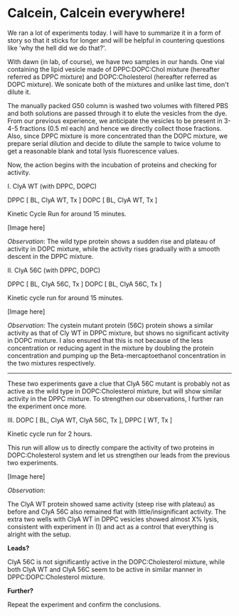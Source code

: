 Calcein, Calcein everywhere!
============================

We ran a lot of experiments today. I will have to summarize it in a form of
story so that it sticks for longer and will be helpful in countering questions
like 'why the hell did we do that?'.

With dawn (in lab, of course), we have two samples in our hands. One vial
containing the lipid vesicle made of DPPC:DOPC:Chol mixture (hereafter referred
as DPPC mixture) and DOPC:Cholesterol (hereafter referred as DOPC mixture). We
sonicate both of the mixtures and unlike last time, don't dilute it.

The manually packed G50 column is washed two volumes with filtered PBS and both
solutions are passed through it to elute the vesicles from the dye. From our
previous experience, we anticipate the vesicles to be present in 3-4-5
fractions (0.5 ml each) and hence we directly collect those fractions. Also,
since DPPC mixture is more concentrated than the DOPC mixture, we prepare
serial dilution and decide to dilute the sample to twice volume to get a
reasonable blank and total lysis fluorescence values.

Now, the action begins with the incubation of proteins and checking for
activity.


I. ClyA WT (with DPPC, DOPC)

DPPC [ BL, ClyA WT, Tx ] DOPC [ BL, ClyA WT, Tx ]

Kinetic Cycle Run for around 15 minutes.

[Image here]

*Observation*: The wild type protein shows a sudden rise and plateau of
activity in DOPC mixture, while the activity rises gradually with a smooth
descent in the DPPC mixture.

II. ClyA 56C (with DPPC, DOPC)

DPPC [ BL, ClyA 56C, Tx ] DOPC [ BL, ClyA 56C, Tx ]

Kinetic cycle run for around 15 minutes.

[Image here]

*Observation*: The cystein mutant protein (56C) protein shows a similar
activity as that of Cly WT in DPPC mixture, but shows no significant activity
in DOPC mixture. I also ensured that this is not because of the less
concentration or reducing agent in the mixture by doubling the protein
concentration and pumping up the Beta-mercaptoethanol concentration in the two
mixtures respectively.

--------

These two experiments gave a clue that ClyA 56C mutant is probably not
as active as the wild type in DOPC:Cholesterol mixture, but will show
similar activity in the DPPC mixture. To strengthen our observations,
I further ran the experiment once more.

III. DOPC [ BL, ClyA WT, ClyA 56C, Tx ], DPPC [ WT, Tx ]

Kinetic cycle run for 2 hours.

This run will allow us to directly compare the activity of two proteins
in DOPC:Cholesterol system and let us strengthen our leads from the previous
two experiments.

[Image here]

*Observation*: 

The ClyA WT protein showed same activity (steep rise with plateau) as before
and ClyA 56C also remained flat with little/insignificant activity. The extra
two wells with ClyA WT in DPPC vesicles showed almost X% lysis, consistent
with experiment in (I) and act as a control that everything is alright with
the setup.

**Leads?**

ClyA 56C is not significantly active in the DOPC:Cholesterol mixture, while
both ClyA WT and ClyA 56C seem to be active in similar manner in
DPPC:DOPC:Cholesterol mixture.

**Further?**

Repeat the experiment and confirm the conclusions.
